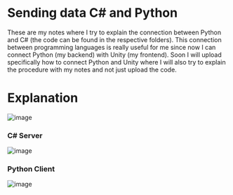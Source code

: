 # Sending data C# and Python
These are my notes where I try to explain the connection between Python and C# (the code can be found in the respective folders). This connection between programming languages is really useful for me since now I can connect Python (my backend) with Unity (my frontend). Soon I will upload specifically how to connect Python and Unity where I will also try to explain the procedure with my notes and not just upload the code. 

# Explanation
![image](https://user-images.githubusercontent.com/17753976/126081297-e530026f-5238-4115-96ed-3ee83e3c4a49.png)
### C# Server
![image](https://user-images.githubusercontent.com/17753976/126081325-c22eaeb3-e7ae-4ca4-a427-1954316c8195.png)
### Python Client
![image](https://user-images.githubusercontent.com/17753976/126081328-c2a456b7-bd73-4d84-8d61-aa2bfdc5110f.png)





